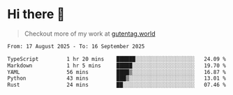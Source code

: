 # Hi there 👋

> Checkout more of my work at [gutentag.world](https://www.gutentag.world)

<!--
**samgutentag/samgutentag** is a ✨ _special_ ✨ repository because its `README.md` (this file) appears on your GitHub profile.

Here are some ideas to get you started:

- 🔭 I’m currently working on ...
- 🌱 I’m currently learning ...
- 👯 I’m looking to collaborate on ...
- 🤔 I’m looking for help with ...
- 💬 Ask me about ...
- 📫 How to reach me: ...
- 😄 Pronouns: ...
- ⚡ Fun fact: ...
-->

<!-- https://github.com/marketplace/actions/profile-readme-development-stats -->
<!--START_SECTION:waka-->

```txt
From: 17 August 2025 - To: 16 September 2025

TypeScript         1 hr 20 mins    ██████░░░░░░░░░░░░░░░░░░░   24.09 %
Markdown           1 hr 5 mins     █████░░░░░░░░░░░░░░░░░░░░   19.70 %
YAML               56 mins         ████▒░░░░░░░░░░░░░░░░░░░░   16.87 %
Python             43 mins         ███▒░░░░░░░░░░░░░░░░░░░░░   13.01 %
Rust               24 mins         ██░░░░░░░░░░░░░░░░░░░░░░░   07.46 %
```

<!--END_SECTION:waka-->

